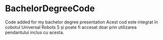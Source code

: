 # BachelorDegreeCode
Code added for my bachelor degree presentation
Acest cod este integrat în cobotul Universal Robots 5 și poate fi accesat doar prin utilizarea pendantului inclus cu acesta.
